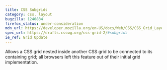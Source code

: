 ```yaml
---
title: CSS Subgrids
category: css, layout
bugzilla: 1240834
firefox_status: under-consideration
mdn_url: https://developer.mozilla.org/en-US/docs/Web/CSS/CSS_Grid_Layout
spec_url: https://drafts.csswg.org/css-grid-2/#subgrids
ie_ref: Grid Update
---
```


Allows a CSS grid nested inside another CSS grid to be connected to its containing grid; all browsers left this feature out of their initial grid implementation.
